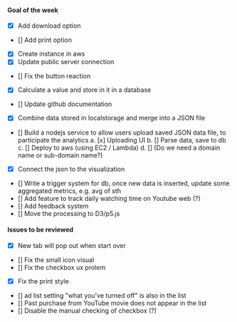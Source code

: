 #### Goal of the week

- [x] Add download option
- [] Add print option
- [x] Create instance in aws
- [x] Update public server connection
- [] Fix the button reaction
- [x] Calculate a value and store in it in a database
- [] Update github documentation
- [x] Combine data stored in localstorage and merge into a JSON file
- [] Build a nodejs service to allow users upload saved JSON data file, to participate the analytics
    a. [x] Uploading UI
    b. [] Parse data, save to db
    c. [] Deploy to aws (using EC2 / Lambda)
    d. [] (Do we need a domain name or sub-domain name?)
- [x] Connect the json to the visualization
- [] Write a trigger system for db, once new data is inserted, update some aggregated metrics, e.g. avg of sth
- [] Add feature to track daily watching time on Youtube web (?)
- [] Add feedback system
- [] Move the processing to D3/p5.js

#### Issues to be reviewed

- [x] New tab will pop out when start over
- [] Fix the small icon visual
- [] Fix the checkbox ux prolem
- [x] Fix the print style
- [] ad list setting "what you've turned off" is also in the list
- [] Past purchase from YouTube movie does not appear in the list
- [] Disable the manual checking of checkbox (?)